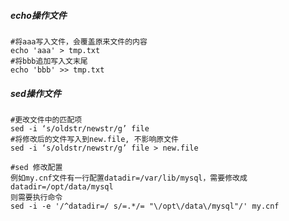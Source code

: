 ##### echo操作文件
``` 
#将aaa写入文件，会覆盖原来文件的内容
echo 'aaa' > tmp.txt
#将bbb追加写入文末尾
echo 'bbb' >> tmp.txt
```
##### sed操作文件
```text
#更改文件中的匹配项
sed -i ‘s/oldstr/newstr/g’ file
#将修改后的文件写入到new.file, 不影响原文件
sed -i ‘s/oldstr/newstr/g’ file > new.file
```
```text
#sed 修改配置
例如my.cnf文件有一行配置datadir=/var/lib/mysql，需要修改成datadir=/opt/data/mysql
则需要执行命令
sed -i -e '/^datadir=/ s/=.*/= "\/opt\/data\/mysql"/' my.cnf

```
